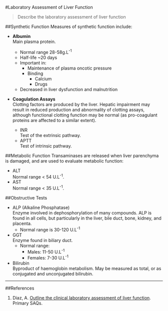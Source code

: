 #Laboratory Assessment of Liver Function

> Describe the laboratory assessment of liver function

##Synthetic Function
Measures of synthetic function include:
*  **Albumin**  
Main plasma protein.
    * Normal range 28-58g.L<sup>-1</sup>
    * Half-life ~20 days
    * Important in:
        * Maintenance of plasma oncotic pressure
        * Binding
            * Calcium
            * Drugs
    * Decreased in liver dysfunction and malnutrition


        
* **Coagulation Assays**  
Clotting factors are produced by the liver. Hepatic impairment may result in reduced production and abnormality of clotting assays, although functional clotting function may be normal (as pro-coagulant proteins are affected to a similar extent).
    * INR  
    Test of the extrinsic pathway.
    * APTT  
    Test of intrinsic pathway.
    
##Metabolic Function
Transaminases are released when liver parenchyma is damaged, and are used to evaluate metabolic function:
* ALT  
Normal range < 54 U.L<sup>-1</sup>.
* AST  
Normal range < 35 U.L<sup>-1</sup>.

##Obstructive Tests
* ALP (Alkaline Phosphatase)  
Enzyme involved in dephosphorylation of many compounds. ALP is found in all cells, but particularly in the liver, bile duct, bone, kidney, and placenta.
    * Normal range is 30-120 U.L<sup>-1</sup>
* GGT  
Enzyme found in biliary duct.
    * Normal range:
        * Males: 11-50 U.L<sup>-1</sup>
        * Females: 7-30 U.L<sup>-1</sup>
* Bilirubin  
Byproduct of haemoglobin metabolism. May be measured as total, or as conjugated and unconjugated bilirubin.

---
##References
1. Diaz, A. [Outline the clinical laboratory assessment of liver function](https://primarysaqs.files.wordpress.com/2009/12/2010b16outline-the-clinical-laboratory-assessment-of-liver-function.pdf). Primary SAQs.
